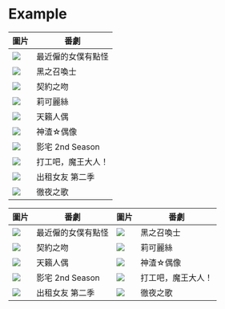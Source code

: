 # Example

| 圖片 | 番劇 |
| --- | --- |
| ![](https://lain.bgm.tv/pic/cover/g/25/2f/382852_zIy88.jpg) | 最近僱的女僕有點怪 |
| ![](https://lain.bgm.tv/pic/cover/g/2e/91/368617_9vIpV.jpg) | 黑之召喚士 |
| ![](https://lain.bgm.tv/pic/cover/g/25/cd/375817_O7LGk.jpg) | 契約之吻 |
| ![](https://lain.bgm.tv/pic/cover/g/65/19/364450_9lB1T.jpg) | 莉可麗絲 |
| ![](https://lain.bgm.tv/pic/cover/g/ac/26/366793_y3V9C.jpg) | 天籟人偶 |
| ![](https://lain.bgm.tv/pic/cover/g/88/ce/359985_wI8c7.jpg) | 神渣☆偶像 |
| ![](https://lain.bgm.tv/pic/cover/g/df/b7/349084_N5Zvo.jpg) | 影宅 2nd Season |
| ![](https://lain.bgm.tv/pic/cover/g/f7/11/330057_wMWZn.jpg) | 打工吧，魔王大人！ |
| ![](https://lain.bgm.tv/pic/cover/g/a6/f0/315745_n981m.jpg) | 出租女友 第二季 |
| ![](https://lain.bgm.tv/pic/cover/g/dd/cd/356774_zOW55.jpg) | 徹夜之歌 |

| 圖片 | 番劇 | 圖片 | 番劇 |
| --- | --- | --- | --- |
| ![](https://lain.bgm.tv/pic/cover/g/25/2f/382852_zIy88.jpg) | 最近僱的女僕有點怪 | ![](https://lain.bgm.tv/pic/cover/g/2e/91/368617_9vIpV.jpg) | 黑之召喚士 |
| ![](https://lain.bgm.tv/pic/cover/g/25/cd/375817_O7LGk.jpg) | 契約之吻 | ![](https://lain.bgm.tv/pic/cover/g/65/19/364450_9lB1T.jpg) | 莉可麗絲 |
| ![](https://lain.bgm.tv/pic/cover/g/ac/26/366793_y3V9C.jpg) | 天籟人偶 | ![](https://lain.bgm.tv/pic/cover/g/88/ce/359985_wI8c7.jpg) | 神渣☆偶像 |
| ![](https://lain.bgm.tv/pic/cover/g/df/b7/349084_N5Zvo.jpg) | 影宅 2nd Season | ![](https://lain.bgm.tv/pic/cover/g/f7/11/330057_wMWZn.jpg) | 打工吧，魔王大人！ |
| ![](https://lain.bgm.tv/pic/cover/g/a6/f0/315745_n981m.jpg) | 出租女友 第二季 | ![](https://lain.bgm.tv/pic/cover/g/dd/cd/356774_zOW55.jpg) | 徹夜之歌 |
